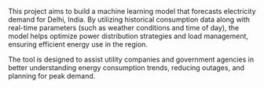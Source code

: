 This project aims to build a machine learning model that forecasts electricity demand for Delhi, India. By utilizing historical consumption data along with real-time parameters (such as weather conditions and time of day), the model helps optimize power distribution strategies and load management, ensuring efficient energy use in the region.

The tool is designed to assist utility companies and government agencies in better understanding energy consumption trends, reducing outages, and planning for peak demand.
